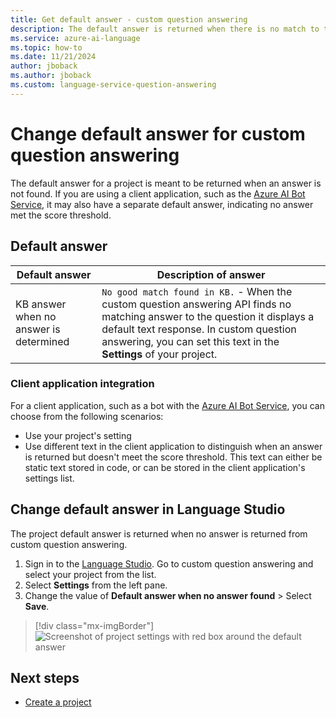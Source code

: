```yaml
---
title: Get default answer - custom question answering
description: The default answer is returned when there is no match to the question. You might want to change the default answer from the standard default answer in custom question answering.
ms.service: azure-ai-language
ms.topic: how-to
ms.date: 11/21/2024
author: jboback
ms.author: jboback
ms.custom: language-service-question-answering
---
```


# Change default answer for custom question answering

The default answer for a project is meant to be returned when an answer is not found. If you are using a client application, such as the [Azure AI Bot Service](/azure/bot-service/bot-builder-howto-qna), it may also have a separate default answer, indicating no answer met the score threshold.

## Default answer


|Default answer|Description of answer|
|--|--|
|KB answer when no answer is determined|`No good match found in KB.` - When the custom question answering API finds no matching answer to the question it displays a default text response. In custom question answering, you can set this text in the **Settings** of your project. |

### Client application integration

For a client application, such as a bot with the [Azure AI Bot Service](/azure/bot-service/bot-builder-howto-qna), you can choose from the following scenarios:

* Use your project's setting
* Use different text in the client application to distinguish when an answer is returned but doesn't meet the score threshold. This text can either be static text stored in code, or can be stored in the client application's settings list.

## Change default answer in Language Studio

The project default answer is returned when no answer is returned from custom question answering.

1. Sign in to the [Language Studio](https://language.azure.com). Go to custom question answering and select your project from the list.
1. Select **Settings** from the left pane.
1. Change the value of **Default answer when no answer found** > Select **Save**.

> [!div class="mx-imgBorder"]
> ![Screenshot of project settings with red box around the default answer](../media/change-default-answer/settings.png)

## Next steps

* [Create a project](manage-knowledge-base.md)

